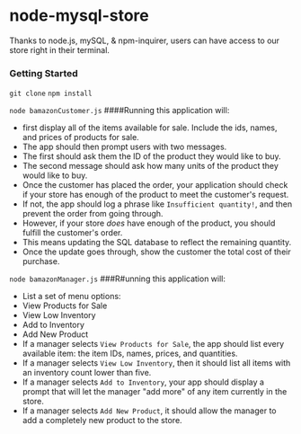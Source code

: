 # node-mysql-store

Thanks to node.js, mySQL, & npm-inquirer, users can have access to our store right in their terminal. 

### Getting Started

`git clone` 
`npm install`


`node bamazonCustomer.js` 
####Running this application will:
   * first display all of the items available for sale. Include the ids, names, and prices of products for sale.
   * The app should then prompt users with two messages.
   * The first should ask them the ID of the product they would like to buy.
   * The second message should ask how many units of the product they would like to buy.
   * Once the customer has placed the order, your application should check if your store has enough of the product to meet the customer's request.
   * If not, the app should log a phrase like `Insufficient quantity!`, and then prevent the order from going through.
   * However, if your store _does_ have enough of the product, you should fulfill the customer's order.
   * This means updating the SQL database to reflect the remaining quantity.
   * Once the update goes through, show the customer the total cost of their purchase.


`node bamazonManager.js`
###R#unning this application will:
   * List a set of menu options:
   * View Products for Sale
   * View Low Inventory
   * Add to Inventory
   * Add New Product
   * If a manager selects `View Products for Sale`, the app should list every available item: the item IDs, names, prices, and quantities.
   * If a manager selects `View Low Inventory`, then it should list all items with an inventory count lower than five.
   * If a manager selects `Add to Inventory`, your app should display a prompt that will let the manager "add more" of any item currently in the store.
   * If a manager selects `Add New Product`, it should allow the manager to add a completely new product to the store.

